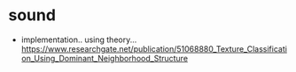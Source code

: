 # sound

  * implementation.. using theory... https://www.researchgate.net/publication/51068880_Texture_Classification_Using_Dominant_Neighborhood_Structure

